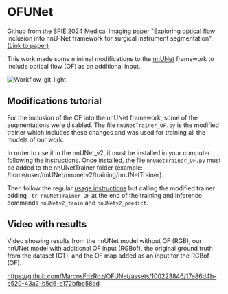 # OFUNet
Github from the SPIE 2024 Medical Imaging paper "Exploring optical flow inclusion into nnU-Net framework for surgical instrument segmentation".
[(Link to paper)]([https://spie.org/medical-imaging/presentation/Exploring-optical-flow-inclusion-into-nnU-Net-framework-for-surgical/12928-78?enableBackToBrowse=true#_=_](https://arxiv.org/abs/2403.10216))


This work made some minimal modifications to the [nnUNet](https://github.com/MIC-DKFZ/nnUNet) framework to include optical flow (OF) as an additional input.

![Workflow_git_light](https://github.com/MarcosFdzRdz/OFUNet/assets/100223846/efe05cf4-b5c3-442c-a48f-21da891edf7d)


## Modifications tutorial
For the inclusion of the OF into the nnUNet framework, some of the augmentations were disabled.
The file `nnUNetTrainer_OF.py` is the modified trainer which includes these changes and was used for training all the models of our work.

In order to use it in the nnUNet_v2, it must be installed in your computer following [the instructions](https://github.com/MIC-DKFZ/nnUNet/blob/master/documentation/installation_instructions.md).
Once installed, the file `nnUNetTrainer_OF.py` must be added to the nnUNetTrainer folder (example: /home/user/nnUNet/nnunetv2/training/nnUNetTrainer).

Then follow the regular [usage instructions](https://github.com/MIC-DKFZ/nnUNet/blob/master/documentation/how_to_use_nnunet.md) but calling the modified trainer adding `-tr nnUNetTrainer_OF` at the end of the training and inference commands `nnUNetv2_train` and `nnUNetv2_predict`.

## Video with results 
Video showing results from the nnUNet model without OF (RGB), our nnUNet model with additional OF input (RGBof), the original ground truth from the dataset (GT), and the OF map added as an input for the RGBof (OF).

https://github.com/MarcosFdzRdz/OFUNet/assets/100223846/17e86d4b-e520-43a2-b5d6-e172bfbc58ad
